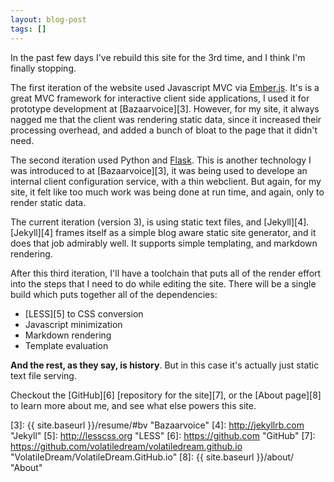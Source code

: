 ```yaml
---
layout: blog-post
tags: []
---
```


In the past few days I've rebuild this site for the 3rd time, and I think I'm finally stopping.

The first iteration of the website used Javascript MVC via [Ember.js][1]. It's is a great MVC framework for interactive client side applications, I used it for prototype development at [Bazaarvoice][3]. However, for my site, it always nagged me that the client was rendering static data, since it increased their processing overhead, and added a bunch of bloat to the page that it didn't need.

The second iteration used Python and [Flask][2]. This is another technology I was introduced to at [Bazaarvoice][3], it was being used to develope an internal client configuration service, with a thin webclient. But again, for my site, it felt like too much work was being done at run time, and again, only to render static data.

The current iteration (version 3), is using static text files, and [Jekyll][4]. [Jekyll][4] frames itself as a simple blog aware static site generator, and it does that job admirably well. It supports simple templating, and markdown rendering.

After this third iteration, I'll have a toolchain that puts all of the render effort into the steps that I need to do while editing the site. There will be a single build which puts together all of the dependencies:

 * [LESS][5] to CSS conversion
 * Javascript minimization
 * Markdown rendering
 * Template evaluation

**And the rest, as they say, is history**. But in this case it's actually just static text file serving.

Checkout the [GitHub][6] [repository for the site][7], or the [About page][8] to learn more about me, and see what else powers this site.

[1]: http://emberjs.com "Emberjs"
[2]: http://flask.pocoo.org/ "Flask"
[3]: {{ site.baseurl }}/resume/#bv "Bazaarvoice"
[4]: http://jekyllrb.com "Jekyll"
[5]: http://lesscss.org "LESS"
[6]: https://github.com "GitHub"
[7]: https://github.com/volatiledream/volatiledream.github.io "VolatileDream/VolatileDream.GitHub.io"
[8]: {{ site.baseurl }}/about/ "About"
